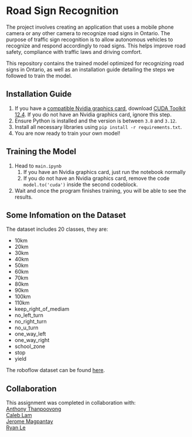 # Road Sign Recognition
The project involves creating an application that uses a mobile phone camera or any other camera to recognize road signs in Ontario. The purpose of traffic sign recognition is to allow autonomous vehicles to recognize and respond accordingly to road signs. This helps improve road safety, compliance with traffic laws and driving comfort.  

This repository contains the trained model optimized for recognizing road signs in Ontario, as well as an installation guide detailing the steps we followed to train the model. 

## Installation Guide
1. If you have a [compatible Nvidia graphics card](https://developer.nvidia.com/cuda-gpus), download [CUDA Toolkit 12.4](https://developer.nvidia.com/cuda-12-4-0-download-archive). If you do not have an Nvidia graphics card, ignore this step.
2. Ensure Python is installed and the version is between ```3.8``` and ```3.12```.
3. Install all necessary libraries using ```pip install -r requirements.txt```.
4. You are now ready to train your own model!

## Training the Model
1. Head to ```main.ipynb```
   1. If you have an Nvidia graphics card, just run the notebook normally
   2. If you do not have an Nvidia graphics card, remove the code ```model.to('cuda')``` inside the second codeblock.
2. Wait and once the program finishes training, you will be able to see the results.

## Some Infomation on the Dataset
The dataset includes 20 classes, they are:
- 10km
- 20km
- 30km
- 40km
- 50km
- 60km
- 70km
- 80km
- 90km
- 100km
- 110km
- keep_right_of_mediam
- no_left_turn
- no_right_turn
- no_u_turn
- one_way_left
- one_way_right
- school_zone
- stop
- yield

The roboflow dataset can be found [here](https://universe.roboflow.com/cps843-o3qp2/road-sign-recognition-g1lfe/dataset/1).

## Collaboration
This assignment was completed in collaboration with:  
[Anthony Thanpoovong](https://github.com/anthonythanpoovong)  
[Caleb Lam](https://github.com/ClamEater14)  
[Jerome Magpantay](https://github.com/JeromeMagpantay)  
[Ryan Le](https://github.com/ryan1le)
